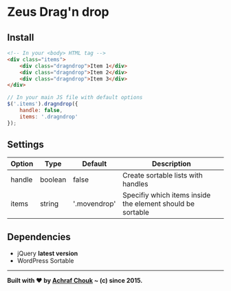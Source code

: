 # Zeus Drag'n drop  

## Install

````html
<!-- In your <body> HTML tag -->
<div class="items">
    <div class="dragndrop">Item 1</div>
    <div class="dragndrop">Item 2</div>
    <div class="dragndrop">Item 3</div>
</div>
````

````javascript
// In your main JS file with default options
$('.items').dragndrop({
    handle: false,
    items: '.dragndrop'
});
````

## Settings

Option  | Type      | Default       | Description
------  | ----      | -------       | -----------
handle  | boolean   | false         | Create sortable lists with handles
items   | string    | '.movendrop'  | Specifiy which items inside the element should be sortable

## Dependencies

+ jQuery **latest version**
+ WordPress Sortable

---

**Built with ♥ by [Achraf Chouk](http://github.com/crewstyle "Achraf Chouk") ~ (c) since 2015.**
